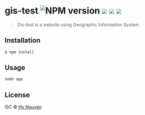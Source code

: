 # gis-test ![NPM version](https://badgen.net/npm/v/express) ![](https://badgen.net/badge/icon/awesome?icon=awesome&label&color=green) ![](https://badgen.net/badge/icon/chrome?icon=chrome&label&color=orange) ![](https://badgen.net/badge/icon/firefox?icon=firefox&label&color=red)

> Gis-test is a website using Geographic Information System.

## Installation

```sh
$ npm install
```

## Usage

```js
node app
```

## License

ISC © [Hy Nguyen](https://github.com/khanghy3004)
